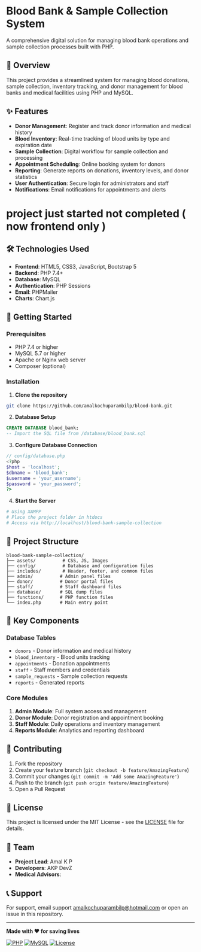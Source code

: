 # Blood Bank & Sample Collection System

A comprehensive digital solution for managing blood bank operations and sample collection processes built with PHP.

## 🏥 Overview

This project provides a streamlined system for managing blood donations, sample collection, inventory tracking, and donor management for blood banks and medical facilities using PHP and MySQL.

## ✨ Features

- **Donor Management**: Register and track donor information and medical history
- **Blood Inventory**: Real-time tracking of blood units by type and expiration date
- **Sample Collection**: Digital workflow for sample collection and processing
- **Appointment Scheduling**: Online booking system for donors
- **Reporting**: Generate reports on donations, inventory levels, and donor statistics
- **User Authentication**: Secure login for administrators and staff
- **Notifications**: Email notifications for appointments and alerts

# project just started not completed ( now frontend only )

## 🛠️ Technologies Used

- **Frontend**: HTML5, CSS3, JavaScript, Bootstrap 5
- **Backend**: PHP 7.4+
- **Database**: MySQL
- **Authentication**: PHP Sessions
- **Email**: PHPMailer
- **Charts**: Chart.js

## 🚀 Getting Started

### Prerequisites
- PHP 7.4 or higher
- MySQL 5.7 or higher
- Apache or Nginx web server
- Composer (optional)

### Installation

1. **Clone the repository**
```bash
git clone https://github.com/amalkochuparambilp/blood-bank.git
```

2. **Database Setup**
```sql
CREATE DATABASE blood_bank;
-- Import the SQL file from /database/blood_bank.sql
```

3. **Configure Database Connection**
```php
// config/database.php
<?php
$host = 'localhost';
$dbname = 'blood_bank';
$username = 'your_username';
$password = 'your_password';
?>
```

4. **Start the Server**
```bash
# Using XAMPP
# Place the project folder in htdocs
# Access via http://localhost/blood-bank-sample-collection
```

## 📁 Project Structure

```
blood-bank-sample-collection/
├── assets/          # CSS, JS, Images
├── config/          # Database and configuration files
├── includes/        # Header, footer, and common files
├── admin/          # Admin panel files
├── donor/          # Donor portal files
├── staff/          # Staff dashboard files
├── database/       # SQL dump files
├── functions/      # PHP function files
└── index.php       # Main entry point
```

## 🔧 Key Components

### Database Tables
- `donors` - Donor information and medical history
- `blood_inventory` - Blood units tracking
- `appointments` - Donation appointments
- `staff` - Staff members and credentials
- `sample_requests` - Sample collection requests
- `reports` - Generated reports

### Core Modules
1. **Admin Module**: Full system access and management
2. **Donor Module**: Donor registration and appointment booking
3. **Staff Module**: Daily operations and inventory management
4. **Reports Module**: Analytics and reporting dashboard

## 🤝 Contributing

1. Fork the repository
2. Create your feature branch (`git checkout -b feature/AmazingFeature`)
3. Commit your changes (`git commit -m 'Add some AmazingFeature'`)
4. Push to the branch (`git push origin feature/AmazingFeature`)
5. Open a Pull Request

## 📄 License

This project is licensed under the MIT License - see the [LICENSE](LICENSE) file for details.

## 👥 Team

- **Project Lead**: Amal K P
- **Developers**: AKP DevZ
- **Medical Advisors**: 

## 📞 Support

For support, email support amalkochuparambilp@hotmail.com or open an issue in this repository.

---

**Made with ❤️ for saving lives**

[![PHP](https://img.shields.io/badge/PHP-7.4%2B-blue)](https://www.php.net/)
[![MySQL](https://img.shields.io/badge/MySQL-5.7%2B-orange)](https://www.mysql.com/)
[![License](https://img.shields.io/badge/license-MIT-green)](LICENSE)